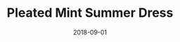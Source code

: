 ---
path: "/garments/school/pleated-mint-dress"
date: "2018-09-01"
title: "Pleated Mint Summer Dress"
cover: "/static/pleatedmintdress/PleatedMintSummerDress.jpeg"
origin: "/garments/school"
imageFolder: "pleatedmintdress"
---